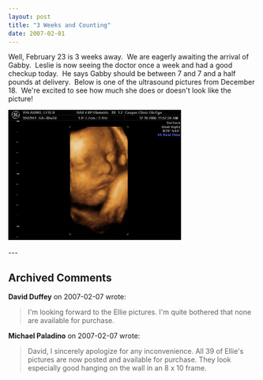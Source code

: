 ```yaml
---
layout: post
title: "3 Weeks and Counting"
date: 2007-02-01
---
```


<p>Well, February 23 is 3 weeks away.  We are eagerly awaiting the arrival of Gabby.  Leslie is now seeing the doctor once a week and had a good checkup today.  He says Gabby should be between 7 and 7 and a half pounds at delivery.  Below is one of the ultrasound pictures from December 18.  We're excited to see how much she does or doesn't look like the picture!</p>
<p><img alt="Gabby's Ultrasound 12/18/2006" height="263" src="/assets/images/2007-02-01-4DBABY12-18-06_19.JPG" width="350"/></p>
---

## Archived Comments

**David Duffey** on 2007-02-07 wrote:

> I'm looking forward to the Ellie pictures.  I'm quite bothered that none are available for purchase.

**Michael Paladino** on 2007-02-07 wrote:

> David, I sincerely apologize for any inconvenience.  All 39 of Ellie's pictures are now posted and available for purchase.  They look especially good hanging on the wall in an 8 x 10 frame.

